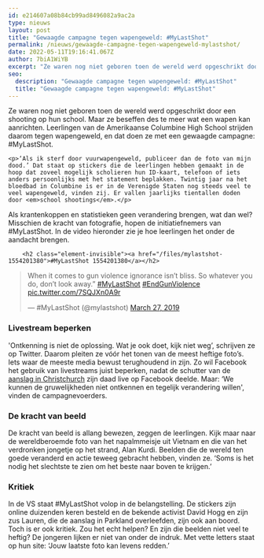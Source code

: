 ```yaml
---
id: e214607a08b84cb99ad8496082a9ac2a
type: nieuws
layout: post
title: "Gewaagde campagne tegen wapengeweld: #MyLastShot"
permalink: /nieuws/gewaagde-campagne-tegen-wapengeweld-mylastshot/
date: 2022-05-11T19:16:41.067Z
author: 7biA1WiYB
excerpt: "Ze waren nog niet geboren toen de wereld werd opgeschrikt door een shooting op hun school. Maar ze beseffen des te meer wat een wapen kan aanrichten. Leerlingen van de Amerikaanse Columbine High School strijden daarom tegen wapengeweld, en dat doen ze met een gewaagde campagne: #MyLastShot.  "
seo:
  description: "Gewaagde campagne tegen wapengeweld: #MyLastShot"
  title: "Gewaagde campagne tegen wapengeweld: #MyLastShot"
---
```

Ze waren nog niet geboren toen de wereld werd opgeschrikt door een shooting op hun school. Maar ze beseffen des te meer wat een wapen kan aanrichten. Leerlingen van de Amerikaanse Columbine High School strijden daarom tegen wapengeweld, en dat doen ze met een gewaagde campagne: #MyLastShot.  

    <p>‘Als ik sterf door vuurwapengeweld, publiceer dan de foto van mijn dood.’ Dat staat op stickers die de leerlingen hebben gemaakt in de hoop dat zoveel mogelijk scholieren hun ID-kaart, telefoon of iets anders persoonlijks met het statement beplakken. Twintig jaar na het bloedbad in Columbine is er in de Verenigde Staten nog steeds veel te veel wapengeweld, vinden zij. Er vallen jaarlijks tientallen doden door <em>school shootings</em>.</p>
<p>Als krantenkoppen en statistieken geen verandering brengen, wat dan wel? Misschien de kracht van fotografie, hopen de initiatiefnemers van #MyLastShot. In de video hieronder zie je hoe leerlingen het onder de aandacht brengen. <div class="media media-element-container media-default"><div id="file-536765" class="file file-document file-text-oembed">

        <h2 class="element-invisible"><a href="/files/mylastshot-1554201380">#MyLastShot 1554201380</a></h2>
    
  
  <div class="content">
    
<blockquote class="twitter-tweet" data-width="550"><p lang="en" dir="ltr">When it comes to gun violence ignorance isn’t bliss. So whatever you do, don’t look away.” <a href="https://twitter.com/hashtag/MyLastShot?src=hash&amp;ref_src=twsrc%5Etfw">#MyLastShot</a> <a href="https://twitter.com/hashtag/EndGunViolence?src=hash&amp;ref_src=twsrc%5Etfw">#EndGunViolence</a> <a href="https://t.co/7SQJXn0A9r">pic.twitter.com/7SQJXn0A9r</a></p>&mdash; #MyLastShot (@mylastshot) <a href="https://twitter.com/mylastshot/status/1110935037954928640?ref_src=twsrc%5Etfw">March 27, 2019</a></blockquote>
<script async="" src="https://platform.twitter.com/widgets.js" charset="utf-8"></script>
  </div>

  
</div>
</div>
<h3>Livestream beperken</h3>
<p>'Ontkenning is niet de oplossing. Wat je ook doet, kijk niet weg’, schrijven ze op Twitter. Daarom pleiten ze vóór het tonen van de meest heftige foto’s. Iets waar de meeste media bewust terughoudend in zijn. Zo wil Facebook het gebruik van livestreams juist beperken, nadat de schutter van de <a href="https://7dagen.netlify.app/nieuws/aanslagen-nieuw-zeeland-50-slachtoffers">aanslag in Christchurch</a> zijn daad live op Facebook deelde. Maar: ‘We kunnen de gruwelijkheden niet ontkennen en tegelijk verandering willen', vinden de campagnevoerders.</p>
<h3>De kracht van beeld</h3>
<p>De kracht van beeld is allang bewezen, zeggen de leerlingen. Kijk maar naar de wereldberoemde foto van het napalmmeisje uit Vietnam en die van het verdronken jongetje op het strand, Alan Kurdi. Beelden die de wereld ten goede veranderd en actie teweeg gebracht hebben, vinden ze. ‘Soms is het nodig het slechtste te zien om het beste naar boven te krijgen.’</p>
<h3>Kritiek</h3>
<p>In de VS staat #MyLastShot volop in de belangstelling. De stickers zijn online duizenden keren besteld en de bekende activist David Hogg en zijn zus Lauren, die de aanslag in Parkland overleefden, zijn ook aan boord. Toch is er ook kritiek. Zou het echt helpen? En zijn die beelden niet veel te heftig? De jongeren lijken er niet van onder de indruk. Met vette letters staat op hun site: ‘Jouw laatste foto kan levens redden.’</p>  
